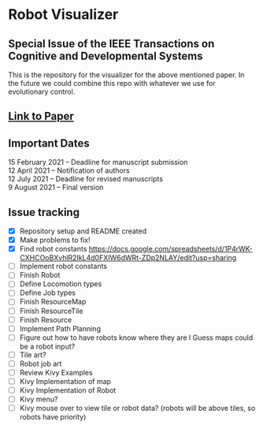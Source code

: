 Robot Visualizer
====================

Special Issue of the IEEE Transactions on Cognitive and Developmental Systems
---------------------

This is the repository for the visualizer for the above mentioned paper. 
In the future we could combine this repo with whatever we use for evolutionary control.

## [Link to Paper](https://www.york.ac.uk/robot-lab/are/ieee_special_issue_2020/)

## Important Dates
15 February 2021 – Deadline for manuscript submission <br />
12 April 2021 – Notification of authors <br />
12 July 2021 – Deadline for revised manuscripts <br />
9 August 2021 – Final version

## Issue tracking
- [x] Repository setup and README created
- [x] Make problems to fix!
- [x] Find robot constants https://docs.google.com/spreadsheets/d/1P4rWK-CXHCOoBXvhlR2IkL4d0FXIW6dWRt-ZDp2NLAY/edit?usp=sharing
- [ ] Implement robot constants
- [ ] Finish Robot
- [ ] Define Locomotion types
- [ ] Define Job types
- [ ] Finish ResourceMap
- [ ] Finish ResourceTile
- [ ] Finish Resource
- [ ] Implement Path Planning
- [ ] Figure out how to have robots know where they are
        I Guess maps could be a robot input?
- [ ] Tile art?
- [ ] Robot job art
- [ ] Review Kivy Examples
- [ ] Kivy Implementation of map
- [ ] Kivy Implementation of Robot
- [ ] Kivy menu?
- [ ] Kivy mouse over to view tile or robot data? (robots will be above tiles, so robots have priority)